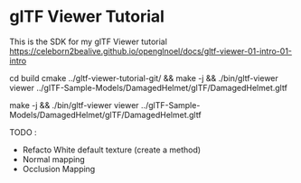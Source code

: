 # glTF Viewer Tutorial

This is the SDK for my glTF Viewer tutorial https://celeborn2bealive.github.io/openglnoel/docs/gltf-viewer-01-intro-01-intro

cd build
cmake ../gltf-viewer-tutorial-git/ && make -j && ./bin/gltf-viewer viewer ../glTF-Sample-Models/DamagedHelmet/glTF/DamagedHelmet.gltf

make -j && ./bin/gltf-viewer viewer ../glTF-Sample-Models/DamagedHelmet/glTF/DamagedHelmet.gltf


TODO :

- Refacto White default texture (create a method)
- Normal mapping
- Occlusion Mapping